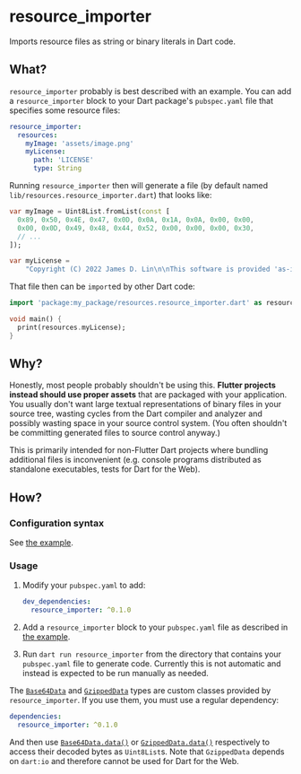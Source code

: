 # resource_importer

Imports resource files as string or binary literals in Dart code.

## What?

`resource_importer` probably is best described with an example.  You can add a
`resource_importer` block to your Dart package's `pubspec.yaml` file that
specifies some resource files:

```yaml
resource_importer:
  resources:
    myImage: 'assets/image.png'
    myLicense:
      path: 'LICENSE'
      type: String
```

Running `resource_importer` then will generate a file (by default named
`lib/resources.resource_importer.dart`) that looks like:

```dart
var myImage = Uint8List.fromList(const [
  0x89, 0x50, 0x4E, 0x47, 0x0D, 0x0A, 0x1A, 0x0A, 0x00, 0x00,
  0x00, 0x0D, 0x49, 0x48, 0x44, 0x52, 0x00, 0x00, 0x00, 0x30,
  // ...
]);

var myLicense =
    "Copyright (C) 2022 James D. Lin\n\nThis software is provided 'as-is', ..."
```

That file then can be `import`ed by other Dart code:

```dart
import 'package:my_package/resources.resource_importer.dart' as resources;

void main() {
  print(resources.myLicense);
}
```

## Why?

Honestly, most people probably shouldn't be using this. **Flutter projects
instead should use proper assets** that are packaged with your application. You
usually don't want large textual representations of binary files in your source
tree, wasting cycles from the Dart compiler and analyzer and possibly wasting
space in your source control system. (You often shouldn't be committing
generated files to source control anyway.)

This is primarily intended for non-Flutter Dart projects where bundling
additional files is inconvenient (e.g. console programs distributed as
standalone executables, tests for Dart for the Web).

## How?

### Configuration syntax

See [the example].

### Usage

1. Modify your `pubspec.yaml` to add:

    ```yaml
    dev_dependencies:
      resource_importer: ^0.1.0
    ```

2. Add a `resource_importer` block to your `pubspec.yaml` file as described
   in [the example].

3. Run `dart run resource_importer` from the directory that contains your
   `pubspec.yaml` file to generate code.  Currently this is not automatic and
   instead is expected to be run manually as needed.

The [`Base64Data`] and [`GzippedData`] types are custom classes provided by
`resource_importer`.  If you use them, you must use a regular dependency:

  ```yaml
  dependencies:
    resource_importer: ^0.1.0
  ```

And then use [`Base64Data.data()`] or [`GzippedData.data()`] respectively to
access their decoded bytes as `Uint8List`s. Note that `GzippedData` depends on
`dart:io` and therefore cannot be used for Dart for the Web.

[the example]: https://pub.dev/packages/resource_importer/example
[`Base64Data`]: https://pub.dev/documentation/resource_importer/latest/base64_data/Base64Data-class.html
[`GzippedData`]: https://pub.dev/documentation/resource_importer/latest/gzipped_data/GzippedData-class.html
[`Base64Data.data()`]: https://pub.dev/documentation/resource_importer/latest/base64_data/Base64Data/data.html
[`GzippedData.data()`]: https://pub.dev/documentation/resource_importer/latest/gzipped_data/GzippedData/data.html
